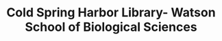 ---
layout: repo
title: "Cold Spring Harbor Library- Watson School of Biological Sciences"
id: 19412
permalink: repos/19412/
---